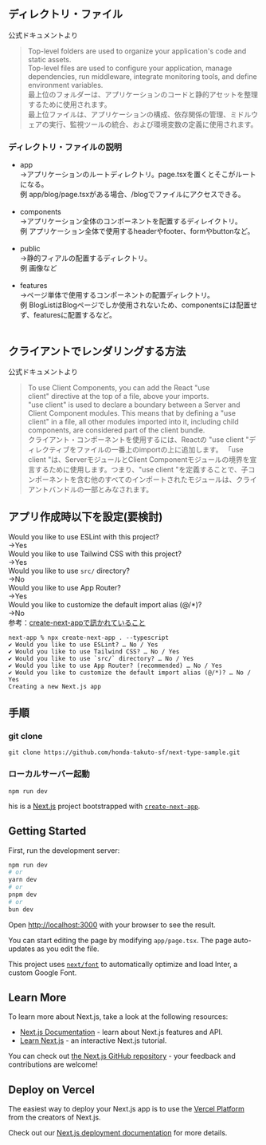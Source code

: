 ## ディレクトリ・ファイル
公式ドキュメントより
>Top-level folders are used to organize your application's code and static assets.<br>
>Top-level files are used to configure your application, manage dependencies, run middleware, integrate monitoring tools, and define environment variables.<br>
>最上位のフォルダーは、アプリケーションのコードと静的アセットを整理するために使用されます。<br>
>最上位ファイルは、アプリケーションの構成、依存関係の管理、ミドルウェアの実行、監視ツールの統合、および環境変数の定義に使用されます。<br>

### ディレクトリ・ファイルの説明
- app<br>→アプリケーションのルートディレクトリ。page.tsxを置くとそこがルートになる。<br>
  例 app/blog/page.tsxがある場合、/blogでファイルにアクセスできる。<br><br>
- components<br>→アプリケーション全体のコンポーネントを配置するディレイクトリ。<br>
  例 アプリケーション全体で使用するheaderやfooter、formやbuttonなど。<br><br>
- public<br>→静的フィアルの配置するディレクトリ。<br>
  例 画像など<br><br>
- features<br>→ページ単体で使用するコンポーネントの配置ディレクトリ。<br>
  例 BlogListはBlogページでしか使用されないため、componentsには配置せず、featuresに配置するなど。<br><br>


## クライアントでレンダリングする方法
公式ドキュメントより
>To use Client Components, you can add the React "use client" directive at the top of a file, above your imports.<br>
>"use client" is used to declare a boundary between a Server and Client Component modules. This means that by defining a "use client" in a file, all other modules imported into it, including child components, are considered part of the client bundle.<br>
>クライアント・コンポーネントを使用するには、Reactの "use client "ディレクティブをファイルの一番上のimportの上に追加します。
>「use client "は、ServerモジュールとClient Componentモジュールの境界を宣言するために使用します。つまり、"use client "を定義することで、子コンポーネントを含む他のすべてのインポートされたモジュールは、クライアントバンドルの一部とみなされます。<br>


## アプリ作成時以下を設定(要検討)
Would you like to use ESLint with this project?<br>
→Yes<br>
Would you like to use Tailwind CSS with this project?<br>
→Yes<br>
Would you like to use `src/` directory?<br>
→No<br>
Would you like to use App Router?<br>
→Yes<br>
Would you like to customize the default import alias (@/*)?<br>
→No<br>
参考：[create-next-appで訊かれていること](https://zenn.dev/ikkik/articles/51d97ff70bd0da#%E2%9C%94-would-you-like-to-customize-the-default-import-alias%3F)
```
next-app % npx create-next-app . --typescript
✔ Would you like to use ESLint? … No / Yes
✔ Would you like to use Tailwind CSS? … No / Yes
✔ Would you like to use `src/` directory? … No / Yes
✔ Would you like to use App Router? (recommended) … No / Yes
✔ Would you like to customize the default import alias (@/*)? … No / Yes
Creating a new Next.js app
```

## 手順

### git clone
```
git clone https://github.com/honda-takuto-sf/next-type-sample.git
```

### ローカルサーバー起動
```
npm run dev
```
his is a [Next.js](https://nextjs.org/) project bootstrapped with [`create-next-app`](https://github.com/vercel/next.js/tree/canary/packages/create-next-app).

## Getting Started

First, run the development server:

```bash
npm run dev
# or
yarn dev
# or
pnpm dev
# or
bun dev
```

Open [http://localhost:3000](http://localhost:3000) with your browser to see the result.

You can start editing the page by modifying `app/page.tsx`. The page auto-updates as you edit the file.

This project uses [`next/font`](https://nextjs.org/docs/basic-features/font-optimization) to automatically optimize and load Inter, a custom Google Font.

## Learn More

To learn more about Next.js, take a look at the following resources:

- [Next.js Documentation](https://nextjs.org/docs) - learn about Next.js features and API.
- [Learn Next.js](https://nextjs.org/learn) - an interactive Next.js tutorial.

You can check out [the Next.js GitHub repository](https://github.com/vercel/next.js/) - your feedback and contributions are welcome!

## Deploy on Vercel

The easiest way to deploy your Next.js app is to use the [Vercel Platform](https://vercel.com/new?utm_medium=default-template&filter=next.js&utm_source=create-next-app&utm_campaign=create-next-app-readme) from the creators of Next.js.

Check out our [Next.js deployment documentation](https://nextjs.org/docs/deployment) for more details.
